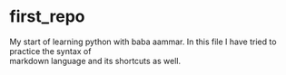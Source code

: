 # first_repo
My start of learning python with baba aammar.
In this file I have tried to practice the syntax of \
markdown language and its shortcuts as well.
